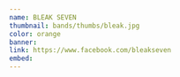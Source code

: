 ```yaml
---
name: BLEAK SEVEN
thumbnail: bands/thumbs/bleak.jpg
color: orange
banner:
link: https://www.facebook.com/bleakseven
embed:
---
```

